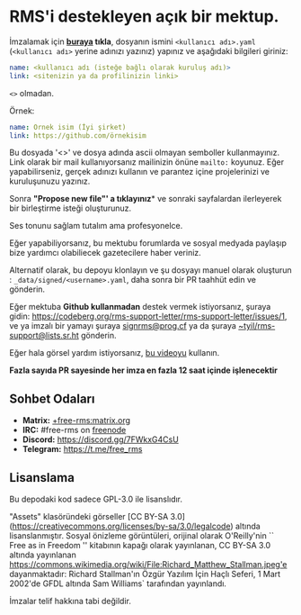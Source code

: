 # RMS'i destekleyen açık bir mektup.


İmzalamak için **[buraya](https://github.com/rms-support-letter/rms-support-letter.github.io/new/master/_data/signed) tıkla**, dosyanın ismini `<kullanıcı adı>.yaml` (`<kullanıcı adı>` yerine adınızı yazınız) yapınız ve aşağıdaki bilgileri giriniz:

```yaml
name: <kullanıcı adı (isteğe bağlı olarak kuruluş adı)>
link: <sitenizin ya da profilinizin linki>
```

`<>` olmadan.

Örnek:

```yaml
name: Örnek isim (İyi şirket)
link: https://github.com/örnekisim
```

Bu dosyada '<>' ve dosya adında ascii olmayan semboller kullanmayınız.
Link olarak bir mail kullanıyorsanız mailinizin önüne `mailto:` koyunuz.
Eğer yapabilirseniz, gerçek adınızı kullanın ve parantez içine projelerinizi ve kuruluşunuzu yazınız.

Sonra **"Propose new file"' a tıklayınız*** ve sonraki sayfalardan ilerleyerek bir birleştirme isteği oluşturunuz.

Ses tonunu sağlam tutalım ama profesyonelce.

Eğer yapabiliyorsanız, bu mektubu forumlarda ve sosyal medyada paylaşıp bize yardımcı olabiliecek gazetecilere haber veriniz.

Alternatif olarak, bu depoyu klonlayın ve şu dosyayı manuel olarak oluşturun : `_data/signed/<username>.yaml`, daha sonra bir PR taahhüt edin ve gönderin.

Eğer mektuba **Github kullanmadan** destek vermek istiyorsanız, şuraya gidin: https://codeberg.org/rms-support-letter/rms-support-letter/issues/1,
ve ya imzalı bir yamayı şuraya [signrms@prog.cf](mailto:signrms@prog.cf) ya da şuraya [~tyil/rms-support@lists.sr.ht](mailto:~tyil/rms-support@lists.sr.ht) gönderin.

Eğer hala görsel yardım istiyorsanız, [bu videoyu](https://invidious.snopyta.org/watch?v=1lz5S5oS8CU) kullanın.

**Fazla sayıda PR sayesinde her imza en fazla 12 saat içinde işlenecektir**

## Sohbet Odaları
- **Matrix:** [+free-rms:matrix.org](https://matrix.to/#/+free-rms:matrix.org)
- **IRC:** #free-rms on [freenode](https://freenode.net)
- **Discord:** https://discord.gg/7FWkxG4CsU
- **Telegram:** https://t.me/free_rms

## Lisanslama
Bu depodaki kod sadece GPL-3.0 ile lisanslıdır.


"Assets" klasöründeki görseller [CC BY-SA 3.0] (https://creativecommons.org/licenses/by-sa/3.0/legalcode) altında lisanslanmıştır. Sosyal önizleme görüntüleri, orijinal olarak O'Reilly'nin `` Free as in Freedom '' kitabının kapağı olarak yayınlanan, CC BY-SA 3.0 altında yayınlanan https://commons.wikimedia.org/wiki/File:Richard_Matthew_Stallman.jpeg'e dayanmaktadır: Richard Stallman'ın Özgür Yazılım İçin Haçlı Seferi, 1 Mart 2002'de GFDL altında Sam Williams` tarafından yayınlandı.

İmzalar telif hakkına tabi değildir.
